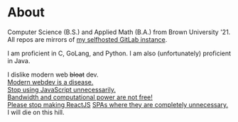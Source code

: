 # About

Computer Science (B.S.) and Applied Math (B.A.) from Brown University '21. All repos are mirrors of [my selfhosted GitLab instance](https://git.geraldwu.com/gerald).

I am proficient in C, GoLang, and Python. I am also (unfortunately) proficient in Java.

I dislike modern web ~~bloat~~ dev.  
[Modern webdev is a disease.](https://blog.geraldwu.com/a-new-website)  
[Stop using JavaScript unnecessarily.](https://idlewords.com/talks/website_obesity.htm)  
[Bandwidth and computational power are not free!](https://danluu.com/web-bloat/)  
[Please stop making ReactJS](https://dev.to/ender_minyard/why-you-should-stop-using-react-g7c) [SPAs where they are completely unnecessary.](https://macwright.com/2020/05/10/spa-fatigue.html)  
I will die on this hill.
